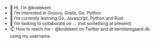 - 👋 Hi, I’m @kodekent
- 👀 I’m interested in Groovy, Grails, Go, Python
- 🌱 I’m currently learning Go, Javascript, Python and Rust
- 💞️ I’m looking to collaborate on ... (not something at present)
- 📫 How to reach me - @kodekent on Twitter and at kentdamgaard.dk using my username.

<!---
kodekent/kodekent is a ✨ special ✨ repository because its `README.md` (this file) appears on your GitHub profile.
You can click the Preview link to take a look at your changes.
--->
